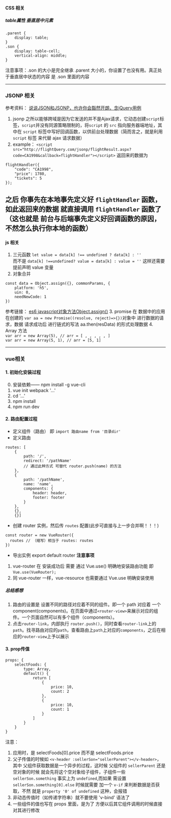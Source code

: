 #### CSS 相关
##### table属性 垂直居中元素
```
.parent {
    display: table;
}
.son {
    display: table-cell;
    vertical-align: middle;
}
```
注意事项：.son 的大小是完全继承 .parent 大小的，你设置了也没有用。真正处于垂直居中状态的内容 是 .son 里面的内容

-----------

### JSONP 相关
参考资料： [说说JSON和JSONP，也许你会豁然开朗，含jQuery用例](http://www.cnblogs.com/dowinning/archive/2012/04/19/json-jsonp-jquery.html)
1. jsonp 之所以能够跨域是因为它发送的并不是Ajax请求，它动态创建`script`标签，`script`并没有同源策略限制的，将`script` 的 `src` 指向服务器端地址，其中在 `script` 标签中写好回调函数，以供前台处理数据（简而言之，就是利用 `script` 标签 来代替 ajax 请求数据）
2. example： `<script src="http://flightQuery.com/jsonp/flightResult.aspx?code=CA1998&callback=flightHandler"></script>` 返回来的数据为   
```   
flightHandler({
    "code": "CA1998",
    "price": 1780,
    "tickets": 5
});
```
之后 你事先在本地事先定义好 `flightHandler` 函数，如此返回来的数据 就直接调用 `flightHandler` 函数了（这也就是 前台与后端事先定义好回调函数的原因，不然怎么执行你本地的函数）
------------

#### js 相关
1. 三元函数 
    `let value = data[k] !== undefined ? data[k] : ''`  
    而不是
    `data[k] !==undefined? value = data[k] : value = ''`  这样还需要 提前声明 value 变量
2. 对象合并
```
const data = Object.assign({}, commonParams, {
    platform: 'h5',
    uin: 0,
    needNewCode: 1
})
```
参考链接： [es6 javascript对象方法Object.assign()](http://blog.csdn.net/qq_30100043/article/details/53422657)
3. promise 在 数据中的应用
在创建的 `var aa = new Promise((resolve, reject)=>{})`对象中 进行数据的请求，数据 请求成功后 进行链式的写法 aa.then(resData) 的形式处理数据
4. Array 方法  
    `var arr = new Array(5), // arr = [ , , , , , ]`  
    `var arr = new Array(5, 1), // arr = [5, 1]`

-----------

### vue相关
#### 1. 初始化安装过程
0. 安装依赖—— npm install -g vue-cli
1. vue init webpack '...'
2. cd '...'
3. npm install
4. npm run dev

#### 2. 路由配置过程

* 定义组件（路由） 即
`import 路由name from '目录dir'`
* 定义路由
```
routes: [
    {
        path: '/',
        redirect: '/pathName'
        // 通过此种方式 可替代 router.push(name) 的方法
    },
    {
        path: '/pathName',
        name: 'name',
        components: {
            header: header,
            footer: footer
        }
    },
    {},
    {}]
```
* 创建 router 实例，然后传 `routes` 配置(此步可直接与上一步合并啊！！！)
```
const router = new VueRouter({
  routes // （缩写）相当于 routes: routes
})
```
* 导出实例 export default router
**注意事项**  

1. vue-router 在 安装成功后 需要 通过 Vue.use() 明确地安装路由功能 即 `Vue.use(VueRouter);`  
2. 同 vue-router 一样，vue-resource 也需要通过 Vue.use 明确安装使用

##### 总结感想
1. 路由的设置是 设置不同的路径对应着不同的组件。即一个 path 对应着 一个 component(components)。在页面中通过`<router-view>`来展示对应的组件。一个页面自然可以有多个组件（components）。
2. 点击`router-link`，内部执行 `router.push()`，同时查看`router-link`上的`path`。找寻路由对应的`path`，查看路由上`path`上对应的`components`，之后在相应的`router-view`上予以展示

#### 3. prop传值
```
props: {
    selectFoods: {
        type: Array,
        default() {
            return [
                {
                    price: 10,
                    count: 2
                },
                {
                    price: 10,
                    count: 1
                }
            ]
        }
    }
}
```
注意：  
 
1. 应用时，是 selectFoods[0].price 而不是 selectFoods.price
2. 父子传值的时候如 `<v-header :sellerSon="sellerParent"></v-header>`，其中 父组件获取数据是一个异步的过程，这时候 父组件的 `sellerParent` 还是空对象的时候 就会先将这个空对象给子组件，子组件一些 `sellerSon.something` 事实上为 `undefined`,而如果 需设置 `sellerSon.something[0].else` 时候就需要 加一个 `v-if` 来判断数据是否获取，不然 就是 `property '0' of undefined` 这种，会报错 
3. 非动态传值时（如传递字符串）就不要使用 'v-bind' 语法了
4. 一些组件的值也写在 props 里面，是为了 方便以后其它组件调用的时候直接对其进行修改
